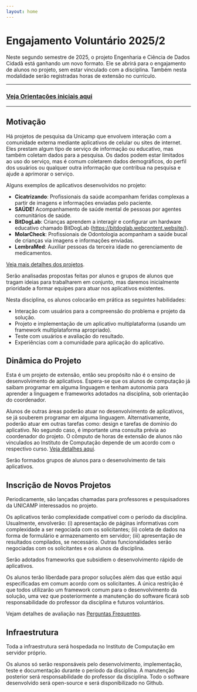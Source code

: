 ```yaml
---
layout: home
---
```


<h1>Engajamento Voluntário 2025/2</h1>

Neste segundo semestre de 2025, o projeto Engenharia e Ciência de Dados Cidadã está ganhando um novo formato. Ele se abrirá para o engajamento de alunos no projeto, sem estar vinculado com a disciplina. Também nesta modalidade serão registradas horas de extensão no currículo.

<hr>

### [Veja Orientações iniciais aqui](landing.md)

<hr>

## Motivação

Há projetos de pesquisa da Unicamp que envolvem interação com a comunidade externa mediante aplicativos de celular ou sites de internet. Eles prestam algum tipo de serviço de informação ou educativo, mas também coletam dados para a pesquisa. Os dados podem estar limitados ao uso do serviço, mas é comum coletarem dados demográficos, do perfil dos usuários ou qualquer outra informação que contribua na pesquisa e ajude a aprimorar o serviço.

Alguns exemplos de aplicativos desenvolvidos no projeto:

* **Cicatrizando**: Profissionais da saúde acompanham feridas complexas a partir de imagens e informações enviadas pelo paciente.
* **SAÚDE!** Acompanhamento de saúde mental de pessoas por agentes comunitários de saúde. 
* **BitDogLab**: Crianças aprendem a interagir e configurar um hardware educativo chamado BitDogLab   (https://bitdoglab.webcontent.website/).
* **MolarCheck**:  Profissionais de Odontologia acompanham a saúde bucal de crianças via imagens e informações enviadas.
* **LembraMed**: Auxiliar pessoas da terceira idade no gerenciamento de medicamentos.

[Veja mais detalhes dos projetos](gallery.md).

Serão analisadas propostas feitas por alunos e grupos de alunos que tragam ideias para trabalharem em conjunto, mas daremos inicialmente prioridade a formar equipes para atuar nos aplicativos existentes.

Nesta disciplina, os alunos colocarão em prática as seguintes habilidades:

* Interação com usuários para a compreensão do problema e projeto da solução.
* Projeto e implementação de um aplicativo multiplataforma (usando um framework multiplataforma apropriado).
* Teste com usuários e avaliação do resultado.
* Experiências com a comunidade para aplicação do aplicativo.

## Dinâmica do Projeto

Esta é um projeto de extensão, então seu propósito não é o ensino de desenvolvimento de aplicativos.  Espera-se que os alunos de computação já saibam programar em alguma linguagem e tenham autonomia para aprender a linguagem e frameworks adotados na disciplina, sob orientação do coordenador.

Alunos de outras áreas poderão atuar no desenvolvimento de aplicativos, se já souberem programar em alguma linguagem. Alternativamente, poderão atuar em outras tarefas como: design e tarefas de domínio do aplicativo. No segundo caso, é importante uma consulta prévia ao coordenador do projeto. O cômputo de horas de extensão de alunos não vinculados ao Instituto de Computação depende de um acordo com o respectivo curso. [Veja detalhes aqui](landing.md).

Serão formados grupos de alunos para o desenvolvimento de tais aplicativos.

## Inscrição de Novos Projetos

Periodicamente, são lançadas chamadas para professores e pesquisadores da UNICAMP interessados no projeto.

Os aplicativos terão complexidade compatível com o período da disciplina. Usualmente, envolverão: (i) apresentação de páginas informativas com complexidade a ser negociada com os solicitantes; (ii) coleta de dados na forma de formulário e armazenamento em servidor; (iii) apresentação de resultados compilados, se necessário. Outras funcionalidades serão negociadas com os solicitantes e os alunos da disciplina.

Serão adotados frameworks que subsidiem o desenvolvimento rápido de aplicativos.

Os alunos terão liberdade para propor soluções além das que estão aqui especificadas em comum acordo com os solicitantes. A única restrição é que todos utilizarão um framework comum para o desenvolvimento da solução, uma vez que posteriormente a manutenção do software ficará sob responsabilidade do professor da disciplina e futuros voluntários.

Vejam detalhes de avaliação nas [Perguntas Frequentes](faq.md).

## Infraestrutura

Toda a infraestrutura será hospedada no Instituto de Computação em servidor próprio.

Os alunos só serão responsáveis pelo desenvolvimento, implementação, teste e documentação durante o período da disciplina. A manutenção posterior será responsabilidade do professor da disciplina. Todo o software desenvolvido será open-source e será disponibilizado no Github.
